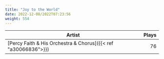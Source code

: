 ```yaml
---
title: "Joy to the World"
date: 2022-12-08/2022T07:23:56
weight: 554
---
```




 Artist | Plays 
----- | -----:
[Percy Faith & His Orchestra & Chorus]({{< ref "a30066836">}}) | 76
